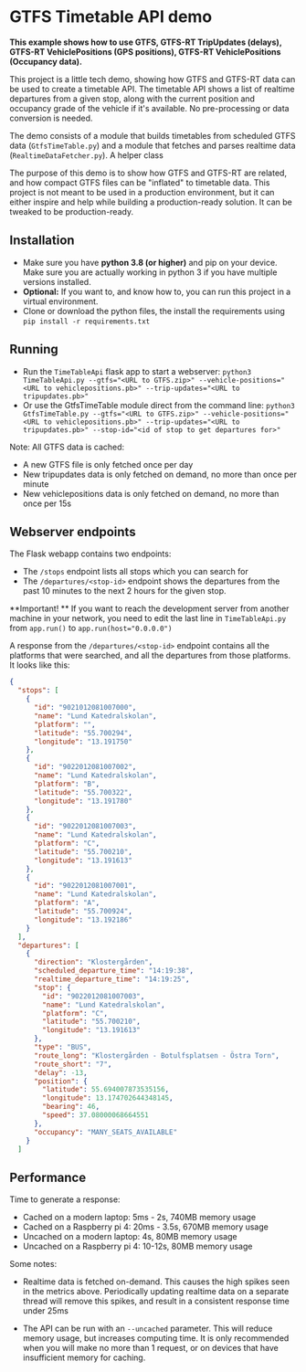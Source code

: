 # GTFS Timetable API demo
**This example shows how to use GTFS, GTFS-RT TripUpdates (delays), GTFS-RT VehiclePositions (GPS positions), GTFS-RT VehiclePositions (Occupancy data).**


This project is a little tech demo, showing how GTFS and GTFS-RT data can be used to create a timetable API. The
timetable API shows a list of realtime departures from a given stop, along with the current position and occupancy grade
of the vehicle if it's available. No pre-processing or data conversion is needed.

The demo consists of a module that builds timetables from scheduled GTFS data (`GtfsTimeTable.py`) and a module that
fetches and parses realtime data (`RealtimeDataFetcher.py`). A helper class

The purpose of this demo is to show how GTFS and GTFS-RT are related, and how compact GTFS files can be "inflated" to
timetable data. This project is not meant to be used in a production environment, but it can either inspire and help
while building a production-ready solution. It can be tweaked to be production-ready.

## Installation

- Make sure you have **python 3.8 (or higher)** and pip on your device. Make sure you are actually working in python 3 if you have
  multiple versions installed.
- **Optional:** If you want to, and know how to, you can run this project in a virtual environment.
- Clone or download the python files, the install the requirements using `pip install -r requirements.txt`

## Running

- Run the `TimeTableApi` flask app to start a
  webserver: `python3 TimeTableApi.py --gtfs="<URL to GTFS.zip>" --vehicle-positions="<URL to vehiclepositions.pb>" --trip-updates="<URL to tripupdates.pb>"`
- Or use the GtfsTimeTable module direct from the command
  line: `python3 GtfsTimeTable.py --gtfs="<URL to GTFS.zip>" --vehicle-positions="<URL to vehiclepositions.pb>" --trip-updates="<URL to tripupdates.pb>" --stop-id="<id of stop to get departures for>"`

Note: All GTFS data is cached:

- A new GTFS file is only fetched once per day
- New tripupdates data is only fetched on demand, no more than once per minute
- New vehiclepositions data is only fetched on demand, no more than once per 15s

## Webserver endpoints

The Flask webapp contains two endpoints:

- The `/stops` endpoint lists all stops which you can search for
- The `/departures/<stop-id>` endpoint shows the departures from the past 10 minutes to the next 2 hours for the given
  stop.

**Important! ** If you want to reach the development server from another machine in your network, you need to edit the
last line in `TimeTableApi.py` from `app.run()` to `app.run(host="0.0.0.0")`

A response from the `/departures/<stop-id>` endpoint contains all the platforms that were searched, and all the
departures from those platforms. It looks like this:

```json
{
  "stops": [
    {
      "id": "9021012081007000",
      "name": "Lund Katedralskolan",
      "platform": "",
      "latitude": "55.700294",
      "longitude": "13.191750"
    },
    {
      "id": "9022012081007002",
      "name": "Lund Katedralskolan",
      "platform": "B",
      "latitude": "55.700322",
      "longitude": "13.191780"
    },
    {
      "id": "9022012081007003",
      "name": "Lund Katedralskolan",
      "platform": "C",
      "latitude": "55.700210",
      "longitude": "13.191613"
    },
    {
      "id": "9022012081007001",
      "name": "Lund Katedralskolan",
      "platform": "A",
      "latitude": "55.700924",
      "longitude": "13.192186"
    }
  ],
  "departures": [
    {
      "direction": "Klostergården",
      "scheduled_departure_time": "14:19:38",
      "realtime_departure_time": "14:19:25",
      "stop": {
        "id": "9022012081007003",
        "name": "Lund Katedralskolan",
        "platform": "C",
        "latitude": "55.700210",
        "longitude": "13.191613"
      },
      "type": "BUS",
      "route_long": "Klostergården - Botulfsplatsen - Östra Torn",
      "route_short": "7",
      "delay": -13,
      "position": {
        "latitude": 55.694007873535156,
        "longitude": 13.174702644348145,
        "bearing": 46,
        "speed": 37.08000068664551
      },
      "occupancy": "MANY_SEATS_AVAILABLE"
    }
  ]
```

## Performance

Time to generate a response:

- Cached on a modern laptop: 5ms - 2s, 740MB memory usage
- Cached on a Raspberry pi 4: 20ms - 3.5s, 670MB memory usage
- Uncached on a modern laptop: 4s, 80MB memory usage
- Uncached on a Raspberry pi 4: 10-12s, 80MB memory usage

Some notes:

- Realtime data is fetched on-demand. This causes the high spikes seen in the metrics above. Periodically updating
  realtime data on a separate thread will remove this spikes, and result in a consistent response time under 25ms

- The API can be run with an `--uncached` parameter. This will reduce memory usage, but increases computing time. It is
  only recommended when you will make no more than 1 request, or on devices that have insufficient memory for caching.
  
